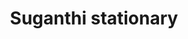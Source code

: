 ---
title: "Suganthi stationary"
url: /thiruvananthapuram/suganthi-stationary/
shop: office supplies
---
